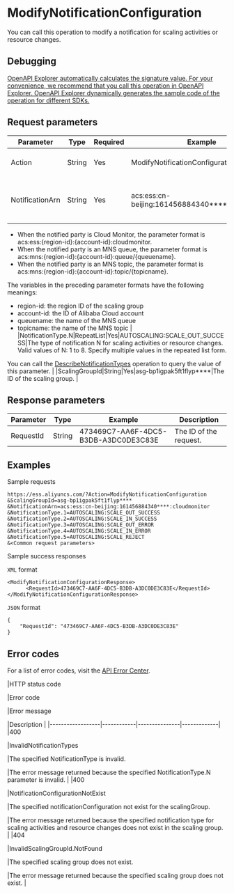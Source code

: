 # ModifyNotificationConfiguration

You can call this operation to modify a notification for scaling activities or resource changes.

## Debugging

[OpenAPI Explorer automatically calculates the signature value. For your convenience, we recommend that you call this operation in OpenAPI Explorer. OpenAPI Explorer dynamically generates the sample code of the operation for different SDKs.](https://api.aliyun.com/#product=Ess&api=ModifyNotificationConfiguration&type=RPC&version=2014-08-28)

## Request parameters

|Parameter|Type|Required|Example|Description|
|---------|----|--------|-------|-----------|
|Action|String|Yes|ModifyNotificationConfiguration|The operation that you want to perform. Set the value to ModifyNotificationConfiguration. |
|NotificationArn|String|Yes|acs:ess:cn-beijing:161456884340\*\*\*\*:cloudmonitor|The Alibaba Cloud Resource Name \(ARN\) of the notified party. The following list describes the formats of this parameter:

-   When the notified party is Cloud Monitor, the parameter format is acs:ess:\{region-id\}:\{account-id\}:cloudmonitor.
-   When the notified party is an MNS queue, the parameter format is acs:mns:\{region-id\}:\{account-id\}:queue/\{queuename\}.
-   When the notified party is an MNS topic, the parameter format is acs:mns:\{region-id\}:\{account-id\}:topic/\{topicname\}.

The variables in the preceding parameter formats have the following meanings:

-   region-id: the region ID of the scaling group
-   account-id: the ID of Alibaba Cloud account
-   queuename: the name of the MNS queue
-   topicname: the name of the MNS topic |
|NotificationType.N|RepeatList|Yes|AUTOSCALING:SCALE\_OUT\_SUCCESS|The type of notification N for scaling activities or resource changes. Valid values of N: 1 to 8. Specify multiple values in the repeated list form.

You can call the [DescribeNotificationTypes](~~71117~~) operation to query the value of this parameter. |
|ScalingGroupId|String|Yes|asg-bp1igpak5ft1flyp\*\*\*\*|The ID of the scaling group. |

## Response parameters

|Parameter|Type|Example|Description|
|---------|----|-------|-----------|
|RequestId|String|473469C7-AA6F-4DC5-B3DB-A3DC0DE3C83E|The ID of the request. |

## Examples

Sample requests

```
https://ess.aliyuncs.com/?Action=ModifyNotificationConfiguration
&ScalingGroupId=asg-bp1igpak5ft1flyp****
&NotificationArn=acs:ess:cn-beijing:161456884340****:cloudmonitor
&NotificationType.1=AUTOSCALING:SCALE_OUT_SUCCESS
&NotificationType.2=AUTOSCALING:SCALE_IN_SUCCESS
&NotificationType.3=AUTOSCALING:SCALE_OUT_ERROR
&NotificationType.4=AUTOSCALING:SCALE_IN_ERROR
&NotificationType.5=AUTOSCALING:SCALE_REJECT
&<Common request parameters>
```

Sample success responses

`XML` format

```
<ModifyNotificationConfigurationResponse>
      <RequestId>473469C7-AA6F-4DC5-B3DB-A3DC0DE3C83E</RequestId>
</ModifyNotificationConfigurationResponse>
```

`JSON` format

```
{
    "RequestId": "473469C7-AA6F-4DC5-B3DB-A3DC0DE3C83E"
}
```

## Error codes

For a list of error codes, visit the [API Error Center](https://error-center.alibabacloud.com/status/product/Ess).

|HTTP status code

|Error code

|Error message

|Description |
|------------------|------------|---------------|-------------|
|400

|InvalidNotificationTypes

|The specified NotificationType is invalid.

|The error message returned because the specified NotificationType.N parameter is invalid. |
|400

|NotificationConfigurationNotExist

|The specified notificationConfiguration not exist for the scalingGroup.

|The error message returned because the specified notification type for scaling activities and resource changes does not exist in the scaling group. |
|404

|InvalidScalingGroupId.NotFound

|The specified scaling group does not exist.

|The error message returned because the specified scaling group does not exist. |

